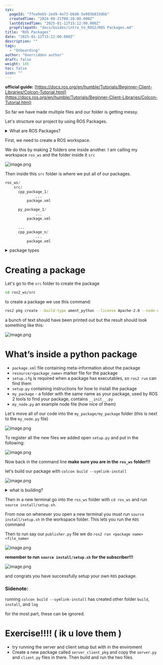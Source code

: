 ```yaml
---
sys:
  pageId: "7fea9eb5-2ed9-4e73-b6d6-5e093b833dbb"
  createdTime: "2024-08-21T00:28:00.000Z"
  lastEditedTime: "2025-01-12T15:12:00.000Z"
  propFilepath: "docs/Guides/intro_to_ROS2/ROS Packages.md"
title: "ROS Packages"
date: "2025-01-12T15:12:00.000Z"
description: ""
tags:
  - "Onboarding"
author: "Overridden author"
draft: false
weight: 145
toc: false
icon: ""
---
```


**official guide:** [https://docs.ros.org/en/humble/Tutorials/Beginner-Client-Libraries/Colcon-Tutorial.html](https://docs.ros.org/en/humble/Tutorials/Beginner-Client-Libraries/Colcon-Tutorial.html)

So far we have made multiple files and our folder is getting messy.

Let's structure our project by using ROS Packages.

<details>

<summary>What are ROS Packages?</summary>

ROS Packages are, as the name implies, packages of code that are highly sharable between ROS developers.

They consist of a folder, `package.xml` file, and source code

```python
      cpp_package_1/
		      ... imagine much code files here ..
          package.xml
```

</details>

First, we need to create a ROS workspace.

We do this by making 2 folders one inside another. I am calling my workspace `ros_ws` and the folder inside it `src`

![image.png](https://prod-files-secure.s3.us-west-2.amazonaws.com/d518164a-d88e-44d1-a4ee-3adb3bd8bce0/70706947-fd18-4537-a67b-e12946812d31/image.png?X-Amz-Algorithm=AWS4-HMAC-SHA256&X-Amz-Content-Sha256=UNSIGNED-PAYLOAD&X-Amz-Credential=ASIAZI2LB466YHXOYRC5%2F20250508%2Fus-west-2%2Fs3%2Faws4_request&X-Amz-Date=20250508T061256Z&X-Amz-Expires=3600&X-Amz-Security-Token=IQoJb3JpZ2luX2VjEMb%2F%2F%2F%2F%2F%2F%2F%2F%2F%2FwEaCXVzLXdlc3QtMiJHMEUCIQCNULZ5Gs7cRnYLD2tqFsBpi%2F0CBbw%2F8S9EE%2FI4LzaGPAIgWr4thFJQ%2ByNLlmu3IjDNffKuDCD%2BiGxwMtOeXJK4kOIq%2FwMIbxAAGgw2Mzc0MjMxODM4MDUiDG56bVJ35zMnxXAqPSrcAwq%2FjAFLgp%2Bi8yESKXQZhcSlkZFNY5ZfwPrf%2Fd57P4ntHuEYpe2hWUTAQV7dafmXqnWHyzZR2VIxzDw6a2dIPl0XNU3XbuKRU%2FCqf9U%2BLNe5ZbBPqjF2VeF1shLxs8nVfEEdGDH9bI8gDE8kZDXKDqTcIxgDQBv6vbHq9Od7qOiPri8FLIBecbbSLIPfhMtRpPSVwcBtpvzQx7%2B6YPI0TT%2BCgrSBv9D%2Bkvxox7cx6EmpKua7aZA1wazPNBzYuOgLRLCfjbukO3gliNsFhD24Da4NOeg37jADQOzJmgzf77LLEADaUNQcj81Yag6gVYdh6QdQ7JkOPhdQSGyVfUfX1uCp1bpNjy7eo3heaZKyQuNjB8iKMiGyjDK5Cz%2F7%2FI%2B8%2Fn5Is83ifJH7H%2FkbRQixziLwbsm1D9ekwKo%2FvlMoKlpQy6im6Azkh4yLpFZtXQy2L8cTCXPHrMzgdDH2K9YO1MwZl5iijz%2Fi14Q5hVkUnBijEEGifg%2B3kGLdU9FqE6vA9NRQI58%2FpDRlz0H4ppAUNM8E%2BLPlyPHzs92%2BlXe4yEZ9nQy%2BIIG99uhg3B7RB4WsT%2BWt9REQGH2ZwyqMiKPAdiTZIgIR1i7gFR66WXtuwqFhoWhEKkQ6Sh%2BJKpdxMO%2BU8cAGOqUBcshpcxF1EYdch6pY7lv2G6bpFp2Nu87RPyCLI3Q7OFDbWdL%2FklUv0zvR70Yvk9aO1RzYW1Fg2I%2FeGDhHtDR0SelGfbF9%2BjUZtGKpWtw1tKle611WgDs2yCuqaU96aukaYLfIi%2BxFtOdY5paLKypTZqWHkmbCudtzSxaX6wdb4TEXl9JL3hamO7Kxzmxd5wChVAmgPI2fywik7Ig8KXzZiUl%2B7kdT&X-Amz-Signature=def15ab1495bb55fd3d53c9eec81a4bf8f792f8f693f4c0391dad6667939e5dc&X-Amz-SignedHeaders=host&x-id=GetObject)

Then inside this `src` folder is where we put all of our packages.

```python
ros_ws/
    src/
      cpp_package_1/
		      ...
          package.xml

      py_package_1/
		      ...
          package.xml

      ...
      cpp_package_n/
		      ...
          package.xml

```

<details>

<summary>package types</summary>

packages can be either `C++` or python.

the intern file structure is different for each but for this guide we will stick to creating python packages

</details>

# Creating a package

Let's go to the `src` folder to create the package

```bash
cd ros2_ws/src
```

to create a package we use this command:

```bash
ros2 pkg create --build-type ament_python --license Apache-2.0 --node-name my_node my_package
```

a bunch of text should have been printed out but the result should look something like this:

![image.png](https://prod-files-secure.s3.us-west-2.amazonaws.com/d518164a-d88e-44d1-a4ee-3adb3bd8bce0/e6cf1e3f-8512-4a3e-b131-079f800bf3e8/image.png?X-Amz-Algorithm=AWS4-HMAC-SHA256&X-Amz-Content-Sha256=UNSIGNED-PAYLOAD&X-Amz-Credential=ASIAZI2LB466YHXOYRC5%2F20250508%2Fus-west-2%2Fs3%2Faws4_request&X-Amz-Date=20250508T061256Z&X-Amz-Expires=3600&X-Amz-Security-Token=IQoJb3JpZ2luX2VjEMb%2F%2F%2F%2F%2F%2F%2F%2F%2F%2FwEaCXVzLXdlc3QtMiJHMEUCIQCNULZ5Gs7cRnYLD2tqFsBpi%2F0CBbw%2F8S9EE%2FI4LzaGPAIgWr4thFJQ%2ByNLlmu3IjDNffKuDCD%2BiGxwMtOeXJK4kOIq%2FwMIbxAAGgw2Mzc0MjMxODM4MDUiDG56bVJ35zMnxXAqPSrcAwq%2FjAFLgp%2Bi8yESKXQZhcSlkZFNY5ZfwPrf%2Fd57P4ntHuEYpe2hWUTAQV7dafmXqnWHyzZR2VIxzDw6a2dIPl0XNU3XbuKRU%2FCqf9U%2BLNe5ZbBPqjF2VeF1shLxs8nVfEEdGDH9bI8gDE8kZDXKDqTcIxgDQBv6vbHq9Od7qOiPri8FLIBecbbSLIPfhMtRpPSVwcBtpvzQx7%2B6YPI0TT%2BCgrSBv9D%2Bkvxox7cx6EmpKua7aZA1wazPNBzYuOgLRLCfjbukO3gliNsFhD24Da4NOeg37jADQOzJmgzf77LLEADaUNQcj81Yag6gVYdh6QdQ7JkOPhdQSGyVfUfX1uCp1bpNjy7eo3heaZKyQuNjB8iKMiGyjDK5Cz%2F7%2FI%2B8%2Fn5Is83ifJH7H%2FkbRQixziLwbsm1D9ekwKo%2FvlMoKlpQy6im6Azkh4yLpFZtXQy2L8cTCXPHrMzgdDH2K9YO1MwZl5iijz%2Fi14Q5hVkUnBijEEGifg%2B3kGLdU9FqE6vA9NRQI58%2FpDRlz0H4ppAUNM8E%2BLPlyPHzs92%2BlXe4yEZ9nQy%2BIIG99uhg3B7RB4WsT%2BWt9REQGH2ZwyqMiKPAdiTZIgIR1i7gFR66WXtuwqFhoWhEKkQ6Sh%2BJKpdxMO%2BU8cAGOqUBcshpcxF1EYdch6pY7lv2G6bpFp2Nu87RPyCLI3Q7OFDbWdL%2FklUv0zvR70Yvk9aO1RzYW1Fg2I%2FeGDhHtDR0SelGfbF9%2BjUZtGKpWtw1tKle611WgDs2yCuqaU96aukaYLfIi%2BxFtOdY5paLKypTZqWHkmbCudtzSxaX6wdb4TEXl9JL3hamO7Kxzmxd5wChVAmgPI2fywik7Ig8KXzZiUl%2B7kdT&X-Amz-Signature=ae633d7793844bd06047e55b65b445cb9ad942d3221d43249206de3955fdce25&X-Amz-SignedHeaders=host&x-id=GetObject)

# What’s inside a python package

- `package.xml` file containing meta-information about the package
- `resource/<package_name>` marker file for the package
- `setup.cfg` is required when a package has executables, so `ros2 run` can find them
- `setup.py` containing instructions for how to install the package
- `my_package` - a folder with the same name as your package, used by ROS 2 tools to find your package, contains `__init__.py`
- `my_node.py` an example node file (how nice of them)

Let's move all of our code into the `my_package/my_package` folder (this is next to the `my_node.py` file)

![image.png](https://prod-files-secure.s3.us-west-2.amazonaws.com/d518164a-d88e-44d1-a4ee-3adb3bd8bce0/9ce58f11-0da9-4d3e-b86d-506a9685d378/image.png?X-Amz-Algorithm=AWS4-HMAC-SHA256&X-Amz-Content-Sha256=UNSIGNED-PAYLOAD&X-Amz-Credential=ASIAZI2LB466YHXOYRC5%2F20250508%2Fus-west-2%2Fs3%2Faws4_request&X-Amz-Date=20250508T061256Z&X-Amz-Expires=3600&X-Amz-Security-Token=IQoJb3JpZ2luX2VjEMb%2F%2F%2F%2F%2F%2F%2F%2F%2F%2FwEaCXVzLXdlc3QtMiJHMEUCIQCNULZ5Gs7cRnYLD2tqFsBpi%2F0CBbw%2F8S9EE%2FI4LzaGPAIgWr4thFJQ%2ByNLlmu3IjDNffKuDCD%2BiGxwMtOeXJK4kOIq%2FwMIbxAAGgw2Mzc0MjMxODM4MDUiDG56bVJ35zMnxXAqPSrcAwq%2FjAFLgp%2Bi8yESKXQZhcSlkZFNY5ZfwPrf%2Fd57P4ntHuEYpe2hWUTAQV7dafmXqnWHyzZR2VIxzDw6a2dIPl0XNU3XbuKRU%2FCqf9U%2BLNe5ZbBPqjF2VeF1shLxs8nVfEEdGDH9bI8gDE8kZDXKDqTcIxgDQBv6vbHq9Od7qOiPri8FLIBecbbSLIPfhMtRpPSVwcBtpvzQx7%2B6YPI0TT%2BCgrSBv9D%2Bkvxox7cx6EmpKua7aZA1wazPNBzYuOgLRLCfjbukO3gliNsFhD24Da4NOeg37jADQOzJmgzf77LLEADaUNQcj81Yag6gVYdh6QdQ7JkOPhdQSGyVfUfX1uCp1bpNjy7eo3heaZKyQuNjB8iKMiGyjDK5Cz%2F7%2FI%2B8%2Fn5Is83ifJH7H%2FkbRQixziLwbsm1D9ekwKo%2FvlMoKlpQy6im6Azkh4yLpFZtXQy2L8cTCXPHrMzgdDH2K9YO1MwZl5iijz%2Fi14Q5hVkUnBijEEGifg%2B3kGLdU9FqE6vA9NRQI58%2FpDRlz0H4ppAUNM8E%2BLPlyPHzs92%2BlXe4yEZ9nQy%2BIIG99uhg3B7RB4WsT%2BWt9REQGH2ZwyqMiKPAdiTZIgIR1i7gFR66WXtuwqFhoWhEKkQ6Sh%2BJKpdxMO%2BU8cAGOqUBcshpcxF1EYdch6pY7lv2G6bpFp2Nu87RPyCLI3Q7OFDbWdL%2FklUv0zvR70Yvk9aO1RzYW1Fg2I%2FeGDhHtDR0SelGfbF9%2BjUZtGKpWtw1tKle611WgDs2yCuqaU96aukaYLfIi%2BxFtOdY5paLKypTZqWHkmbCudtzSxaX6wdb4TEXl9JL3hamO7Kxzmxd5wChVAmgPI2fywik7Ig8KXzZiUl%2B7kdT&X-Amz-Signature=5e7e0099d72a6b145a0161821dac04baa98b61de12ed949e8601b168af9d0698&X-Amz-SignedHeaders=host&x-id=GetObject)

To register all the new files we added open `setup.py` and put in the following:

![image.png](https://prod-files-secure.s3.us-west-2.amazonaws.com/d518164a-d88e-44d1-a4ee-3adb3bd8bce0/1cd7c262-4cae-4496-9d75-c178537d24a2/image.png?X-Amz-Algorithm=AWS4-HMAC-SHA256&X-Amz-Content-Sha256=UNSIGNED-PAYLOAD&X-Amz-Credential=ASIAZI2LB466YHXOYRC5%2F20250508%2Fus-west-2%2Fs3%2Faws4_request&X-Amz-Date=20250508T061256Z&X-Amz-Expires=3600&X-Amz-Security-Token=IQoJb3JpZ2luX2VjEMb%2F%2F%2F%2F%2F%2F%2F%2F%2F%2FwEaCXVzLXdlc3QtMiJHMEUCIQCNULZ5Gs7cRnYLD2tqFsBpi%2F0CBbw%2F8S9EE%2FI4LzaGPAIgWr4thFJQ%2ByNLlmu3IjDNffKuDCD%2BiGxwMtOeXJK4kOIq%2FwMIbxAAGgw2Mzc0MjMxODM4MDUiDG56bVJ35zMnxXAqPSrcAwq%2FjAFLgp%2Bi8yESKXQZhcSlkZFNY5ZfwPrf%2Fd57P4ntHuEYpe2hWUTAQV7dafmXqnWHyzZR2VIxzDw6a2dIPl0XNU3XbuKRU%2FCqf9U%2BLNe5ZbBPqjF2VeF1shLxs8nVfEEdGDH9bI8gDE8kZDXKDqTcIxgDQBv6vbHq9Od7qOiPri8FLIBecbbSLIPfhMtRpPSVwcBtpvzQx7%2B6YPI0TT%2BCgrSBv9D%2Bkvxox7cx6EmpKua7aZA1wazPNBzYuOgLRLCfjbukO3gliNsFhD24Da4NOeg37jADQOzJmgzf77LLEADaUNQcj81Yag6gVYdh6QdQ7JkOPhdQSGyVfUfX1uCp1bpNjy7eo3heaZKyQuNjB8iKMiGyjDK5Cz%2F7%2FI%2B8%2Fn5Is83ifJH7H%2FkbRQixziLwbsm1D9ekwKo%2FvlMoKlpQy6im6Azkh4yLpFZtXQy2L8cTCXPHrMzgdDH2K9YO1MwZl5iijz%2Fi14Q5hVkUnBijEEGifg%2B3kGLdU9FqE6vA9NRQI58%2FpDRlz0H4ppAUNM8E%2BLPlyPHzs92%2BlXe4yEZ9nQy%2BIIG99uhg3B7RB4WsT%2BWt9REQGH2ZwyqMiKPAdiTZIgIR1i7gFR66WXtuwqFhoWhEKkQ6Sh%2BJKpdxMO%2BU8cAGOqUBcshpcxF1EYdch6pY7lv2G6bpFp2Nu87RPyCLI3Q7OFDbWdL%2FklUv0zvR70Yvk9aO1RzYW1Fg2I%2FeGDhHtDR0SelGfbF9%2BjUZtGKpWtw1tKle611WgDs2yCuqaU96aukaYLfIi%2BxFtOdY5paLKypTZqWHkmbCudtzSxaX6wdb4TEXl9JL3hamO7Kxzmxd5wChVAmgPI2fywik7Ig8KXzZiUl%2B7kdT&X-Amz-Signature=7df24111c73c7383e0d68f1035afcca0301b59c4558792cc75c08622b8baa5c4&X-Amz-SignedHeaders=host&x-id=GetObject)

Now back in the command line **make sure you are in the** **`ros_ws`** **folder!!!**

let's build our package with `colcon build --symlink-install`

![image.png](https://prod-files-secure.s3.us-west-2.amazonaws.com/d518164a-d88e-44d1-a4ee-3adb3bd8bce0/2f2a0d27-b173-48fd-b189-5f5c0ce65619/image.png?X-Amz-Algorithm=AWS4-HMAC-SHA256&X-Amz-Content-Sha256=UNSIGNED-PAYLOAD&X-Amz-Credential=ASIAZI2LB466YHXOYRC5%2F20250508%2Fus-west-2%2Fs3%2Faws4_request&X-Amz-Date=20250508T061256Z&X-Amz-Expires=3600&X-Amz-Security-Token=IQoJb3JpZ2luX2VjEMb%2F%2F%2F%2F%2F%2F%2F%2F%2F%2FwEaCXVzLXdlc3QtMiJHMEUCIQCNULZ5Gs7cRnYLD2tqFsBpi%2F0CBbw%2F8S9EE%2FI4LzaGPAIgWr4thFJQ%2ByNLlmu3IjDNffKuDCD%2BiGxwMtOeXJK4kOIq%2FwMIbxAAGgw2Mzc0MjMxODM4MDUiDG56bVJ35zMnxXAqPSrcAwq%2FjAFLgp%2Bi8yESKXQZhcSlkZFNY5ZfwPrf%2Fd57P4ntHuEYpe2hWUTAQV7dafmXqnWHyzZR2VIxzDw6a2dIPl0XNU3XbuKRU%2FCqf9U%2BLNe5ZbBPqjF2VeF1shLxs8nVfEEdGDH9bI8gDE8kZDXKDqTcIxgDQBv6vbHq9Od7qOiPri8FLIBecbbSLIPfhMtRpPSVwcBtpvzQx7%2B6YPI0TT%2BCgrSBv9D%2Bkvxox7cx6EmpKua7aZA1wazPNBzYuOgLRLCfjbukO3gliNsFhD24Da4NOeg37jADQOzJmgzf77LLEADaUNQcj81Yag6gVYdh6QdQ7JkOPhdQSGyVfUfX1uCp1bpNjy7eo3heaZKyQuNjB8iKMiGyjDK5Cz%2F7%2FI%2B8%2Fn5Is83ifJH7H%2FkbRQixziLwbsm1D9ekwKo%2FvlMoKlpQy6im6Azkh4yLpFZtXQy2L8cTCXPHrMzgdDH2K9YO1MwZl5iijz%2Fi14Q5hVkUnBijEEGifg%2B3kGLdU9FqE6vA9NRQI58%2FpDRlz0H4ppAUNM8E%2BLPlyPHzs92%2BlXe4yEZ9nQy%2BIIG99uhg3B7RB4WsT%2BWt9REQGH2ZwyqMiKPAdiTZIgIR1i7gFR66WXtuwqFhoWhEKkQ6Sh%2BJKpdxMO%2BU8cAGOqUBcshpcxF1EYdch6pY7lv2G6bpFp2Nu87RPyCLI3Q7OFDbWdL%2FklUv0zvR70Yvk9aO1RzYW1Fg2I%2FeGDhHtDR0SelGfbF9%2BjUZtGKpWtw1tKle611WgDs2yCuqaU96aukaYLfIi%2BxFtOdY5paLKypTZqWHkmbCudtzSxaX6wdb4TEXl9JL3hamO7Kxzmxd5wChVAmgPI2fywik7Ig8KXzZiUl%2B7kdT&X-Amz-Signature=e4e49d393a7a82ab7d2d2542a5d931cc2edbf4ebb40661846738d0b282c81f84&X-Amz-SignedHeaders=host&x-id=GetObject)

<details>

<summary>what is building?</summary>

if you are a CS major at Rose-Hulman you will learn the answer to this in CSSE132

but TLDR; is it combines all the code files into one program that can be run easily 

</details>

Then in a new terminal go into the `ros_ws` folder with `cd ros_ws` and run `source install/setup.sh`. 

From now on whenever you open a new terminal you must run `source install/setup.sh` in the workspace folder. This lets you run the `ROS` command

Then to run say our `publisher.py` file we do `ros2 run <package name> <file_name>`

![image.png](https://prod-files-secure.s3.us-west-2.amazonaws.com/d518164a-d88e-44d1-a4ee-3adb3bd8bce0/4f4b1219-3a44-4632-aa0a-ce3471699f59/image.png?X-Amz-Algorithm=AWS4-HMAC-SHA256&X-Amz-Content-Sha256=UNSIGNED-PAYLOAD&X-Amz-Credential=ASIAZI2LB466YHXOYRC5%2F20250508%2Fus-west-2%2Fs3%2Faws4_request&X-Amz-Date=20250508T061256Z&X-Amz-Expires=3600&X-Amz-Security-Token=IQoJb3JpZ2luX2VjEMb%2F%2F%2F%2F%2F%2F%2F%2F%2F%2FwEaCXVzLXdlc3QtMiJHMEUCIQCNULZ5Gs7cRnYLD2tqFsBpi%2F0CBbw%2F8S9EE%2FI4LzaGPAIgWr4thFJQ%2ByNLlmu3IjDNffKuDCD%2BiGxwMtOeXJK4kOIq%2FwMIbxAAGgw2Mzc0MjMxODM4MDUiDG56bVJ35zMnxXAqPSrcAwq%2FjAFLgp%2Bi8yESKXQZhcSlkZFNY5ZfwPrf%2Fd57P4ntHuEYpe2hWUTAQV7dafmXqnWHyzZR2VIxzDw6a2dIPl0XNU3XbuKRU%2FCqf9U%2BLNe5ZbBPqjF2VeF1shLxs8nVfEEdGDH9bI8gDE8kZDXKDqTcIxgDQBv6vbHq9Od7qOiPri8FLIBecbbSLIPfhMtRpPSVwcBtpvzQx7%2B6YPI0TT%2BCgrSBv9D%2Bkvxox7cx6EmpKua7aZA1wazPNBzYuOgLRLCfjbukO3gliNsFhD24Da4NOeg37jADQOzJmgzf77LLEADaUNQcj81Yag6gVYdh6QdQ7JkOPhdQSGyVfUfX1uCp1bpNjy7eo3heaZKyQuNjB8iKMiGyjDK5Cz%2F7%2FI%2B8%2Fn5Is83ifJH7H%2FkbRQixziLwbsm1D9ekwKo%2FvlMoKlpQy6im6Azkh4yLpFZtXQy2L8cTCXPHrMzgdDH2K9YO1MwZl5iijz%2Fi14Q5hVkUnBijEEGifg%2B3kGLdU9FqE6vA9NRQI58%2FpDRlz0H4ppAUNM8E%2BLPlyPHzs92%2BlXe4yEZ9nQy%2BIIG99uhg3B7RB4WsT%2BWt9REQGH2ZwyqMiKPAdiTZIgIR1i7gFR66WXtuwqFhoWhEKkQ6Sh%2BJKpdxMO%2BU8cAGOqUBcshpcxF1EYdch6pY7lv2G6bpFp2Nu87RPyCLI3Q7OFDbWdL%2FklUv0zvR70Yvk9aO1RzYW1Fg2I%2FeGDhHtDR0SelGfbF9%2BjUZtGKpWtw1tKle611WgDs2yCuqaU96aukaYLfIi%2BxFtOdY5paLKypTZqWHkmbCudtzSxaX6wdb4TEXl9JL3hamO7Kxzmxd5wChVAmgPI2fywik7Ig8KXzZiUl%2B7kdT&X-Amz-Signature=3dd6f87c1753c9a114e0fe058d0403584edfc27d5f73d924bce47b73252b0cda&X-Amz-SignedHeaders=host&x-id=GetObject)

**remember to run** **`source install/setup.sh`** **for the subscriber!!!**

![image.png](https://prod-files-secure.s3.us-west-2.amazonaws.com/d518164a-d88e-44d1-a4ee-3adb3bd8bce0/02121119-dad4-49ec-8356-c956108b4243/image.png?X-Amz-Algorithm=AWS4-HMAC-SHA256&X-Amz-Content-Sha256=UNSIGNED-PAYLOAD&X-Amz-Credential=ASIAZI2LB466YHXOYRC5%2F20250508%2Fus-west-2%2Fs3%2Faws4_request&X-Amz-Date=20250508T061256Z&X-Amz-Expires=3600&X-Amz-Security-Token=IQoJb3JpZ2luX2VjEMb%2F%2F%2F%2F%2F%2F%2F%2F%2F%2FwEaCXVzLXdlc3QtMiJHMEUCIQCNULZ5Gs7cRnYLD2tqFsBpi%2F0CBbw%2F8S9EE%2FI4LzaGPAIgWr4thFJQ%2ByNLlmu3IjDNffKuDCD%2BiGxwMtOeXJK4kOIq%2FwMIbxAAGgw2Mzc0MjMxODM4MDUiDG56bVJ35zMnxXAqPSrcAwq%2FjAFLgp%2Bi8yESKXQZhcSlkZFNY5ZfwPrf%2Fd57P4ntHuEYpe2hWUTAQV7dafmXqnWHyzZR2VIxzDw6a2dIPl0XNU3XbuKRU%2FCqf9U%2BLNe5ZbBPqjF2VeF1shLxs8nVfEEdGDH9bI8gDE8kZDXKDqTcIxgDQBv6vbHq9Od7qOiPri8FLIBecbbSLIPfhMtRpPSVwcBtpvzQx7%2B6YPI0TT%2BCgrSBv9D%2Bkvxox7cx6EmpKua7aZA1wazPNBzYuOgLRLCfjbukO3gliNsFhD24Da4NOeg37jADQOzJmgzf77LLEADaUNQcj81Yag6gVYdh6QdQ7JkOPhdQSGyVfUfX1uCp1bpNjy7eo3heaZKyQuNjB8iKMiGyjDK5Cz%2F7%2FI%2B8%2Fn5Is83ifJH7H%2FkbRQixziLwbsm1D9ekwKo%2FvlMoKlpQy6im6Azkh4yLpFZtXQy2L8cTCXPHrMzgdDH2K9YO1MwZl5iijz%2Fi14Q5hVkUnBijEEGifg%2B3kGLdU9FqE6vA9NRQI58%2FpDRlz0H4ppAUNM8E%2BLPlyPHzs92%2BlXe4yEZ9nQy%2BIIG99uhg3B7RB4WsT%2BWt9REQGH2ZwyqMiKPAdiTZIgIR1i7gFR66WXtuwqFhoWhEKkQ6Sh%2BJKpdxMO%2BU8cAGOqUBcshpcxF1EYdch6pY7lv2G6bpFp2Nu87RPyCLI3Q7OFDbWdL%2FklUv0zvR70Yvk9aO1RzYW1Fg2I%2FeGDhHtDR0SelGfbF9%2BjUZtGKpWtw1tKle611WgDs2yCuqaU96aukaYLfIi%2BxFtOdY5paLKypTZqWHkmbCudtzSxaX6wdb4TEXl9JL3hamO7Kxzmxd5wChVAmgPI2fywik7Ig8KXzZiUl%2B7kdT&X-Amz-Signature=15d0c996cdd21558d0c9f3ef7325b93a8cbc90e4eda752f6f7380c131e187e99&X-Amz-SignedHeaders=host&x-id=GetObject)

and congrats you have successfully setup your own `ROS` package.

### Sidenote:

running `colcon build --symlink-install` has created other folder `build`, `install`, and `log`

for the most part, these can be ignored.

# Exercise!!!! ( ik u love them )

- try running the server and client setup but with in the enviroment
- Create a new package called `server_client_pkg` and copy the `server.py` and `client.py` files in there. Then build and run the two files.
